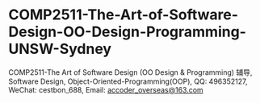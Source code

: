 # COMP2511-The-Art-of-Software-Design-OO-Design-Programming-UNSW-Sydney
COMP2511-The Art of Software Design (OO Design &amp; Programming) 辅导, Software Design, Object-Oriented-Programming(OOP), QQ: 496352127, WeChat: cestbon_688, Email: accoder_overseas@163.com
